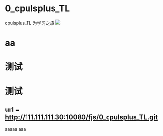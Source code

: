 # 0_cpulsplus_TL

cpulsplus_TL 为学习之旅
![](http://doc.feijianshen.com/uploads/201810/cplusplussz/attach_1560974ff5ce3699.png)

# aa

# 测试
# 测试
## url = http://111.111.111.30:10080/fjs/0_cpulsplus_TL.git
aaaaa
aaa